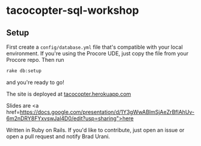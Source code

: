 # tacocopter-sql-workshop

## Setup

First create a `config/database.yml` file that's compatible with your local environment. If you're using the Procore UDE, just copy the file from your Procore repo. Then run

```sh
rake db:setup
```

and you're ready to go!

The site is deployed at <a href='http://tacocopter.herokuapp.com'/>tacocopter.herokuapp.com</a>

Slides are <a href=https://docs.google.com/presentation/d/1Y3gWwABlmSjAeZrBflAhUv-6m2nDRY8FYxvswJal4D0/edit?usp=sharing">here</a>


Written in Ruby on Rails. If you'd like to contribute, just open an issue or open a pull request and notify Brad Urani.

